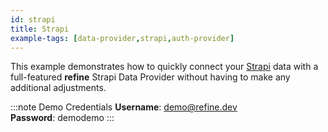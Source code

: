 ```yaml
---
id: strapi
title: Strapi
example-tags: [data-provider,strapi,auth-provider]
---
```


This example demonstrates how to quickly connect your [Strapi](https://strapi.io/) data with a full-featured **refine** Strapi Data Provider without having to make any additional adjustments.

:::note Demo Credentials
**Username**: demo@refine.dev  
**Password**: demodemo
:::

<CodeSandboxExample path="data-provider-strapi" />
